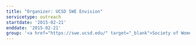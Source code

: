 ```yaml
---
title: "Organizer: UCSD SWE Envision"
servicetype: outreach
startdate: '2015-02-21'
enddate: '2015-02-21'
group: '<a href="https://swe.ucsd.edu/" target="_blank">Society of Women Engineers (SWE)</a>, <a href="https://ucsd.edu/" target="_blank">UC San Diego</a>'
---
```

